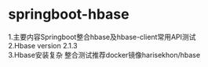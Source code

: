 # springboot-hbase
1.主要内容Springboot整合hbase及hbase-client常用API测试  
2.Hbase version 2.1.3  
3.Hbase安装复杂 整合测试推荐docker镜像harisekhon/hbase  
